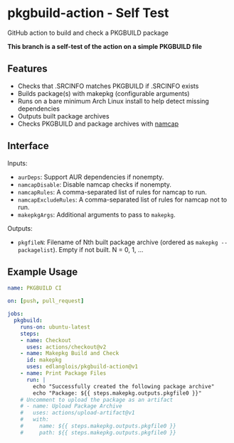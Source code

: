 # pkgbuild-action - Self Test
GitHub action to build and check a PKGBUILD package

**This branch is a self-test of the action on a simple PKGBUILD file**

## Features
* Checks that .SRCINFO matches PKGBUILD if .SRCINFO exists
* Builds package(s) with makepkg (configurable arguments)
* Runs on a bare minimum Arch Linux install to help detect missing dependencies
* Outputs built package archives
* Checks PKGBUILD and package archives with [namcap](https://wiki.archlinux.org/index.php/namcap)

## Interface
Inputs:
* `aurDeps`: Support AUR dependencies if nonempty.
* `namcapDisable`: Disable namcap checks if nonempty.
* `namcapRules`: A comma-separated list of rules for namcap to run.
* `namcapExcludeRules`: A comma-separated list of rules for namcap not to run.
* `makepkgArgs`: Additional arguments to pass to `makepkg`.

Outputs:
* `pkgfileN`: Filename of Nth built package archive (ordered as `makepkg --packagelist`).
   Empty if not built. N = 0, 1, ...

## Example Usage
```yaml
name: PKGBUILD CI

on: [push, pull_request]

jobs:
  pkgbuild:
    runs-on: ubuntu-latest
    steps:
    - name: Checkout
      uses: actions/checkout@v2
    - name: Makepkg Build and Check
      id: makepkg
      uses: edlanglois/pkgbuild-action@v1
    - name: Print Package Files
      run: |
        echo "Successfully created the following package archive"
        echo "Package: ${{ steps.makepkg.outputs.pkgfile0 }}"
    # Uncomment to upload the package as an artifact
    # - name: Upload Package Archive
    #   uses: actions/upload-artifact@v1
    #   with:
    #     name: ${{ steps.makepkg.outputs.pkgfile0 }}
    #     path: ${{ steps.makepkg.outputs.pkgfile0 }}
```
